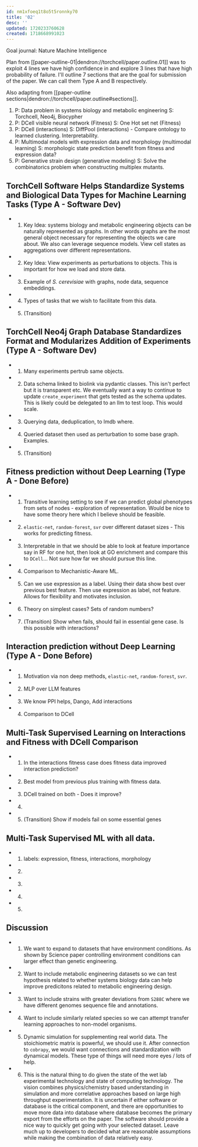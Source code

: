 ```yaml
---
id: nm1xfoeq1t8o5t5ronnky70
title: '02'
desc: ''
updated: 1720233760628
created: 1718668991023
---
```

Goal journal: Nature Machine Intelligence

Plan from [[paper-outline-01|dendron://torchcell/paper.outline.01]] was to exploit 4 lines we have high confidence in and explore 3 lines that have high probability of failure. I'll outline 7 sections that are the goal for submission of the paper. We can call them Type A and B respectively.

Also adapting from [[paper-outline sections|dendron://torchcell/paper.outline#sections]].

1. P: Data problem in systems biology and metabolic engineering S: Torchcell, Neo4j, Biocypher
2. P: DCell visible neural network (Fitness) S: One Hot set net (Fitness)  
3. P: DCell (interactions) S:  DiffPool (interactions) - Compare ontology to learned clustering. Interpretability.
4. P: Multimodal models with expression data and morphology (multimodal learning) S: morphologic state prediction benefit from fitness and expression data?
5. P: Generative strain design (generative modeling) S: Solve the combinatorics problem when constructing multiplex mutants.

## TorchCell Software Helps Standardize Systems and Biological Data Types for Machine Learning Tasks (Type A - Software Dev)

- 1. Key Idea: systems biology and metabolic engineering objects can be naturally represented as graphs. In other words graphs are the most general object necessary for representing the objects we care about. We also can leverage sequence models. View cell states as aggregations over different representations.
- 2. Key Idea: View experiments as perturbations to objects. This is important for how we load and store data.
- 3. Example of *S. cerevisiae* with graphs, node data, sequence embeddings.
- 4. Types of tasks that we wish to facilitate from this data.
- 5. (Transition)

## TorchCell Neo4j Graph Database Standardizes Format and Modularizes Addition of Experiments (Type A - Software Dev)

- 1. Many experiments pertrub same objects.
- 2. Data schema linked to biolink via pydantic classes. This isn't perfect but it is transparent etc. We eventually want a way to continue to update `create_experiment` that gets tested as the schema updates. This is likely could be delegated to an llm to test loop. This would scale.
- 3. Querying data, deduplication, to lmdb where.
- 4. Queried dataset then used as perturbation to some base graph. Examples.
- 5. (Transition)

## Fitness prediction without Deep Learning (Type A - Done Before)

- 1. Transitive learning setting to see if we can predict global phenotypes from sets of nodes - exploration of representation. Would be nice to have some theory here which I believe should be feasible.
- 2. `elastic-net`, `random-forest`, `svr` over different dataset sizes - This works for predicting fitness.
- 3. Interpretable in that we should be able to look at feature importance say in RF for one hot, then look at GO enrichment and compare this to `DCell`... Not sure how far we should pursue this line.
- 4. Comparison to Mechanistic-Aware ML.
- 5. Can we use expression as a label. Using their data show best over previous best feature. Then use expression as label, not feature. Allows for flexibility and motivates inclusion.
- 6. Theory on simplest cases? Sets of random numbers?
- 7. (Transition) Show when fails, should fail in essential gene case. Is this possible with interactions?

## Interaction prediction without Deep Learning (Type A - Done Before)

- 1. Motivation via non deep methods, `elastic-net`, `random-forest`, `svr`.
- 2. MLP over LLM features
- 3. We know PPI helps, Dango, Add interactions
- 4. Comparison to DCell

## Multi-Task Supervised Learning on Interactions and Fitness with DCell Comparison

- 1. In the interactions fitness case does fitness data improved interaction prediction?
- 2. Best model from previous plus training with fitness data.
- 3. DCell trained on both - Does it improve?
- 4.
- 5. (Transition) Show if models fail on some essential genes

## Multi-Task Supervised ML with all data.

- 1. labels: expression, fitness, interactions, morphology
- 2.
- 3.
- 4.
- 5.

## Discussion

- 1. We want to expand to datasets that have environment conditions. As shown by Science paper controlling environment conditions can larger effect than genetic engineering.
- 2. Want to include metabolic engineering datasets so we can test hypothesis related to whether systems biology data can help improve predicitons related to metabolic engineering design.
- 3. Want to include strains with greater deviations from `S288C` where we have different genomes sequence file and annotations.
- 4. Want to include similarly related species so we can attempt transfer learning approaches to non-model organisms.
- 5. Dynamic simulation for supplementing real world data. The stoichiometric matrix is powerful, we should use it. After connection to `cobrapy`, we would want connections and standardization with dynamical models. These type of things will need more eyes / lots of help.
- 6. This is the natural thing to do given the state of the wet lab experimental technology and state of computing technology. The vision combines physics/chemistry based understanding in simulation and more correlative approaches based on large high throughput experimentation. It is uncertain if either software or database is the critical component, and there are opportunities to move more data into database where database becomes the primary export from the efforts on the paper. The software should provide a nice way to quickly get going with your selected dataset. Leave much up to developers to decided what are reasonable assumptions while making the combination of data relatively easy.
